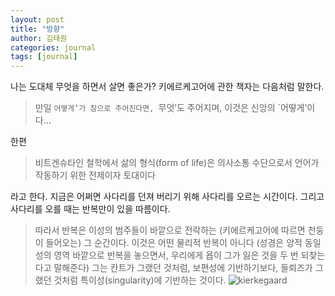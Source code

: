 ```yaml
---
layout: post
title: "방향"
author: 김태원
categories: journal
tags: [journal]
---
```


나는 도대체 무엇을 하면서 살면 좋은가?
키에르케고어에 관한 책자는 다음처럼 말한다.
> 만일 `어떻게’가 참으로 주어진다면, `무엇’도 주어지며, 이것은 신앙의 `어떻게’이다…

한편
> 비트겐슈타인 철학에서 삶의 형식(form of life)은 의사소통 수단으로서 언어가 작동하기 위한 전제이자 토대이다

라고 한다.
지금은 어쩌면 사다리를 던져 버리기 위해 사다리를 오르는 시간이다.
그리고 사다리를 오를 때는 반복만이 있을 따름이다.
> 따라서 반복은 이성의 범주들이 바깥으로 전락하는 (키에르케고어에 따르면 천둥이 들어오는) 그 순간이다. 이것은 어떤 물리적 반복이 아니다 (성경은 양적 동일성의 영역 바깥으로 반복을 놓으면서, 우리에게 욥이 그가 잃은 것을 두 번 되찾는다고 말해준다) 그는 칸트가 그랬던 것처럼, 보편성에 기반하기보다, 들뢰즈가 그랬던 것처럼 특이성(singularity)에 기반하는 것이다.
![kierkegaard](https://relevantmagazine.com/wp-content/uploads/2017/06/Kierkegaard.jpg)
